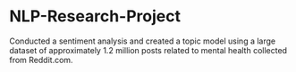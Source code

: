 # NLP-Research-Project
Conducted a sentiment analysis and created a topic model using a large dataset of approximately 1.2 million posts related to mental health collected from Reddit.com.

